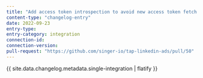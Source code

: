 ```yaml
---
title: "Add access token introspection to avoid new access token fetch if feasible"
content-type: "changelog-entry"
date: 2022-09-23
entry-type: 
entry-category: integration
connection-id: 
connection-version: 
pull-request: "https://github.com/singer-io/tap-linkedin-ads/pull/50"
---
```

{{ site.data.changelog.metadata.single-integration | flatify }}